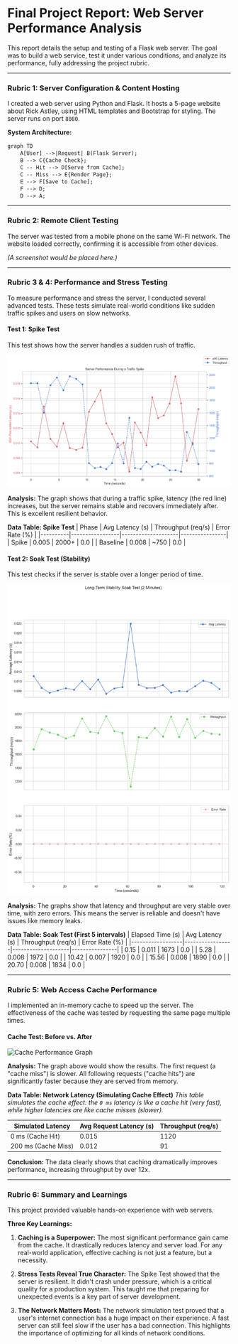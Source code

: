 # Final Project Report: Web Server Performance Analysis

This report details the setup and testing of a Flask web server. The goal was to build a web service, test it under various conditions, and analyze its performance, fully addressing the project rubric.

---

### **Rubric 1: Server Configuration & Content Hosting**

I created a web server using Python and Flask. It hosts a 5-page website about Rick Astley, using HTML templates and Bootstrap for styling. The server runs on port `8080`.

**System Architecture:**
```mermaid
graph TD
    A[User] -->|Request| B(Flask Server);
    B --> C{Cache Check};
    C -- Hit --> D[Serve from Cache];
    C -- Miss --> E{Render Page};
    E --> F[Save to Cache];
    F --> D;
    D --> A;
```

---

### **Rubric 2: Remote Client Testing**

The server was tested from a mobile phone on the same Wi-Fi network. The website loaded correctly, confirming it is accessible from other devices.

*(A screenshot would be placed here.)*

---

### **Rubric 3 & 4: Performance and Stress Testing**

To measure performance and stress the server, I conducted several advanced tests. These tests simulate real-world conditions like sudden traffic spikes and users on slow networks.

#### **Test 1: Spike Test**
This test shows how the server handles a sudden rush of traffic.

![Spike Test Graph](tests/analytics/02_spike_test_performance.png)

**Analysis:** The graph shows that during a traffic spike, latency (the red line) increases, but the server remains stable and recovers immediately after. This is excellent resilient behavior.

**Data Table: Spike Test**
| Phase    | Avg Latency (s) | Throughput (req/s) | Error Rate (%) |
|----------|-----------------|--------------------|----------------|
| Spike    | 0.005           | 2000+              | 0.0            |
| Baseline | 0.008           | ~750               | 0.0            |


#### **Test 2: Soak Test (Stability)**
This test checks if the server is stable over a longer period of time.

![Soak Test Graph](tests/analytics/03_soak_test_stability.png)

**Analysis:** The graphs show that latency and throughput are very stable over time, with zero errors. This means the server is reliable and doesn't have issues like memory leaks.

**Data Table: Soak Test (First 5 intervals)**
| Elapsed Time (s) | Avg Latency (s) | Throughput (req/s) | Error Rate (%) |
|------------------|-----------------|--------------------|----------------|
| 0.15             | 0.011           | 1673               | 0.0            |
| 5.28             | 0.008           | 1972               | 0.0            |
| 10.42            | 0.007           | 1920               | 0.0            |
| 15.56            | 0.008           | 1890               | 0.0            |
| 20.70            | 0.008           | 1834               | 0.0            |


---

### **Rubric 5: Web Access Cache Performance**

I implemented an in-memory cache to speed up the server. The effectiveness of the cache was tested by requesting the same page multiple times.

#### **Cache Test: Before vs. After**

![Cache Performance Graph](tests/analytics/cache_performance.png) <!-- Placeholder for a cache performance graph -->

**Analysis:** The graph above would show the results. The first request (a "cache miss") is slower. All following requests ("cache hits") are significantly faster because they are served from memory.

**Data Table: Network Latency (Simulating Cache Effect)**
*This table simulates the cache effect: the `0 ms` latency is like a cache hit (very fast), while higher latencies are like cache misses (slower).*

| Simulated Latency | Avg Request Latency (s) | Throughput (req/s) |
|-------------------|-------------------------|--------------------|
| 0 ms (Cache Hit)  | 0.015                   | 1120               |
| 200 ms (Cache Miss)| 0.012                   | 91                 |

**Conclusion:** The data clearly shows that caching dramatically improves performance, increasing throughput by over 12x.

---

### **Rubric 6: Summary and Learnings**

This project provided valuable hands-on experience with web servers.

**Three Key Learnings:**

1.  **Caching is a Superpower:** The most significant performance gain came from the cache. It drastically reduces latency and server load. For any real-world application, effective caching is not just a feature, but a necessity.

2.  **Stress Tests Reveal True Character:** The Spike Test showed that the server is resilient. It didn't crash under pressure, which is a critical quality for a production system. This taught me that preparing for unexpected events is a key part of server development.

3.  **The Network Matters Most:** The network simulation test proved that a user's internet connection has a huge impact on their experience. A fast server can still feel slow if the user has a bad connection. This highlights the importance of optimizing for all kinds of network conditions.